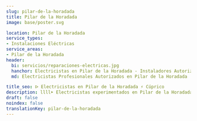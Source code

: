```yaml
---
slug: pilar-de-la-horadada
title: Pilar de la Horadada
image: base/poster.svg

location: Pilar de la Horadada
service_types:
- Instalaciones Eléctricas
service_areas:
- Pilar de la Horadada
header:
  bi: servicios/reparaciones-electricas.jpg
  hanchor: Electricistas en Pilar de la Horadada - Instaladores Autorizados
  md: Electricistas Profesionales Autorizados en Pilar de la Horadada

title_seo: ᐅ Electricistas en Pilar de la Horadada ⚡️ Cúprico
description: llll➤ Electricistas experimentados en Pilar de la Horadada para todas tus necesidades eléctricas. Servicio rápido, eficaz y de confianza ✅ ¡Contáctanos!
draft: false
noindex: false
translationKey: pilar-de-la-horadada
---
```

